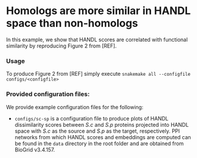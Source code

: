 # Homologs are more similar in HANDL space than non-homologs

In this example, we show that HANDL scores are correlated with functional similarity by reproducing Figure 2 from [REF].

### Usage

To produce Figure 2 from [REF] simply execute `snakemake all --configfile configs/<configfile>`

### Provided configuration files:

We provide example configuration files for the following:
* `configs/sc-sp` is a configuration file to produce plots of HANDL dissimilarity scores between _S.c_ and _S.p_ proteins projected into HANDL space with _S.c_ as the source and _S.p_ as the target, respectively. PPI networks from which HANDL scores and embeddings are computed can be found in the `data` directory in the root folder and are obtained from BioGrid v3.4.157.

